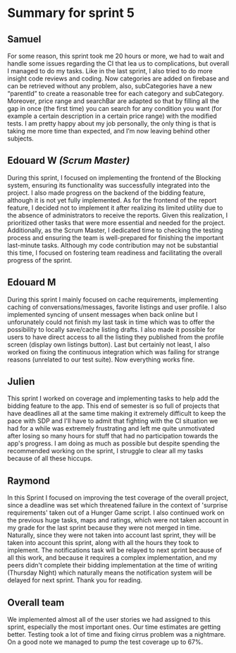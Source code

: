 # Summary for sprint 5

## Samuel

For some reason, this sprint took me 20 hours or more, we had to wait and handle some issues
regarding the CI that lea us to complications, but overall I managed to do my tasks. Like in the
last sprint, I also tried to do more insight code reviews and coding.
Now categories are added on firebase and can be retrieved without any problem, also,
subCategories have a new “parentId” to create a reasonable tree for each category and
subCategory.
Moreover, price range and searchBar are adapted so that by filling all the gap in once (the first
time) you can search for any condition you want (for example a certain description in a certain
price range) with the modified tests.
I am pretty happy about my job personally, the only thing is that is taking me more time than
expected, and I’m now leaving behind other subjects.


## Edouard **W** _(Scrum Master)_

During this sprint, I focused on implementing the frontend of the Blocking system, ensuring its functionality was successfully integrated into the project. 
I also made progress on the backend of the bidding feature, although it is not yet fully implemented. 
As for the frontend of the report feature, I decided not to implement it after realizing its limited utility due to the absence of administrators to receive the reports. 
Given this realization, I prioritized other tasks that were more essential and needed for the project. Additionally, as the Scrum Master, 
I dedicated time to checking the testing process and ensuring the team is well-prepared for finishing the important last-minute tasks.
Although my code contribution may not be substantial this time, I focused on fostering team readiness and facilitating the overall progress of the sprint.


## Edouard **M** 

During this sprint I mainly focused on cache requirements, implementing caching of conversations/messages, favorite listings and user profile. I also implemented syncing of unsent messages when back online but I unforunately could not finish my last task in time which was to offer the possibility to locally save/cache listing drafts.
I also made it possible for users to have direct access to all the listing they published from the profile screen (display own listings button).
Last but certainly not least, I also worked on fixing the continuous integration which was failing for strange reasons (unrelated to our test suite). Now everything works fine.


## Julien

This sprint I worked on coverage and implementing tasks to help add the bidding feature to the app. This end of semester is so full of projects that have deadlines all at the same time making it extremely difficult 
to keep the pace with SDP and I'll have to admit that fighting with the CI situation we had for a while was extremely frustrating and left me quite 
unmotivated after losing so many hours for stuff that had no participation towards the app's progress. 
I am doing as much as possible but despite spending the recommended working on the sprint, I struggle to clear all my tasks because of all these hiccups.


## Raymond

In this Sprint I focused on improving the test coverage of the overall project, since a deadline was set which threatened failure in the context of 'surprise requirements' taken out of a Hunger Game script. 
I also continued work on the previous huge tasks, maps and ratings, which were not taken account in my grade for the last sprint because they were not merged in time. 
Naturally, since they were not taken into account last sprint, they will be taken into account this sprint, along with all the hours they took to implement. The notifications task will be relayed to next sprint because of all this work, 
and because it requires a complex implementation, and my peers didn't complete their bidding implementation at the time of writing (Thursday Night) which naturally means the notification system will be delayed for next sprint. Thank you for reading.


## Overall team

We implemented almost all of the user stories we had assigned to this sprint, especially the most important ones.
Our time estimates are getting better. Testing took a lot of time and fixing cirrus problem was a nightmare.
On a good note we managed to pump the test coverage up to 67%.
